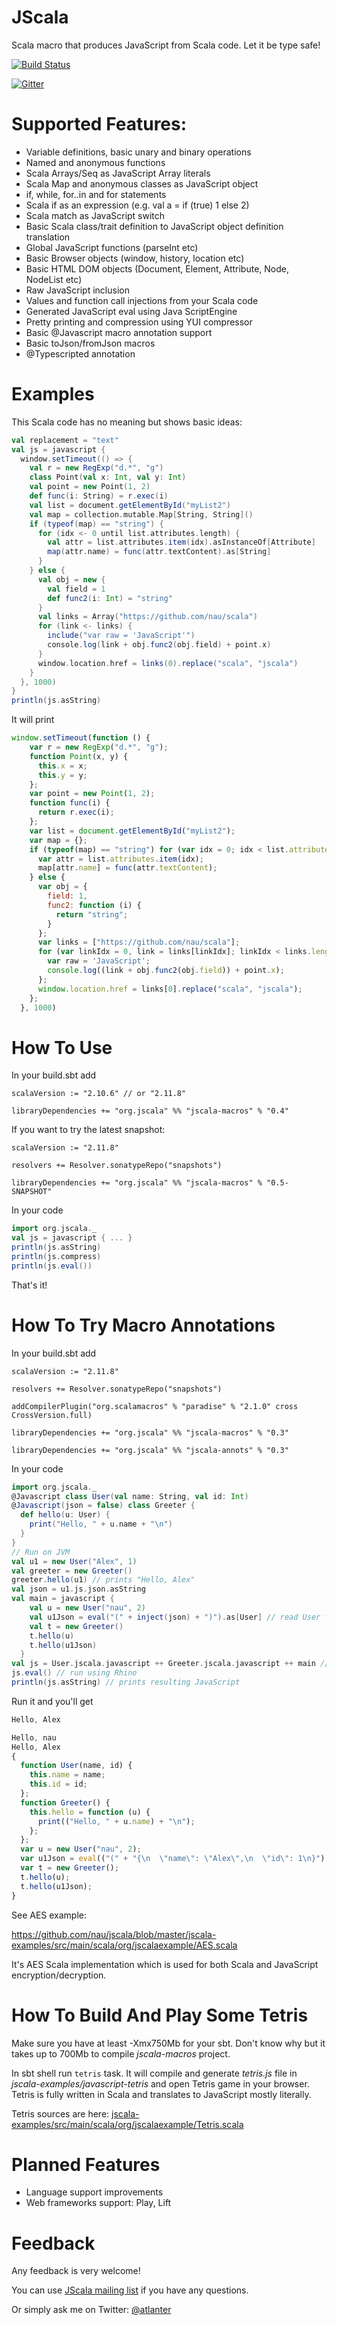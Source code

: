 JScala
======

Scala macro that produces JavaScript from Scala code. Let it be type safe!

[![Build Status](https://secure.travis-ci.org/nau/jscala.png)](http://travis-ci.org/nau/jscala)

[![Gitter](https://badges.gitter.im/nau/jscala.svg)](https://gitter.im/nau/jscala?utm_source=badge&utm_medium=badge&utm_campaign=pr-badge)

Supported Features:
===================
* Variable definitions, basic unary and binary operations
* Named and anonymous functions
* Scala Arrays/Seq as JavaScript Array literals
* Scala Map and anonymous classes as JavaScript object
* if, while, for..in and for statements
* Scala if as an expression (e.g. val a = if (true) 1 else 2)
* Scala match as JavaScript switch
* Basic Scala class/trait definition to JavaScript object definition translation
* Global JavaScript functions (parseInt etc)
* Basic Browser objects (window, history, location etc)
* Basic HTML DOM objects (Document, Element, Attribute, Node, NodeList etc)
* Raw JavaScript inclusion
* Values and function call injections from your Scala code
* Generated JavaScript eval using Java ScriptEngine
* Pretty printing and compression using YUI compressor
* Basic @Javascript macro annotation support
* Basic toJson/fromJson macros
* @Typescripted annotation

Examples
========

This Scala code has no meaning but shows basic ideas:

```scala
val replacement = "text"
val js = javascript {
  window.setTimeout(() => {
    val r = new RegExp("d.*", "g")
    class Point(val x: Int, val y: Int)
    val point = new Point(1, 2)
    def func(i: String) = r.exec(i)
    val list = document.getElementById("myList2")
    val map = collection.mutable.Map[String, String]()
    if (typeof(map) == "string") {
      for (idx <- 0 until list.attributes.length) {
        val attr = list.attributes.item(idx).asInstanceOf[Attribute]
        map(attr.name) = func(attr.textContent).as[String]
      }
    } else {
      val obj = new {
        val field = 1
        def func2(i: Int) = "string"
      }
      val links = Array("https://github.com/nau/scala")
      for (link <- links) {
        include("var raw = 'JavaScript'")
        console.log(link + obj.func2(obj.field) + point.x)
      }
      window.location.href = links(0).replace("scala", "jscala")
    }
  }, 1000)
}
println(js.asString)
```

It will print

```javascript
window.setTimeout(function () {
    var r = new RegExp("d.*", "g");
    function Point(x, y) {
      this.x = x;
      this.y = y;
    };
    var point = new Point(1, 2);
    function func(i) {
      return r.exec(i);
    };
    var list = document.getElementById("myList2");
    var map = {};
    if (typeof(map) == "string") for (var idx = 0; idx < list.attributes.length; ++idx) {
      var attr = list.attributes.item(idx);
      map[attr.name] = func(attr.textContent);
    } else {
      var obj = {
        field: 1,
        func2: function (i) {
          return "string";
        }
      };
      var links = ["https://github.com/nau/scala"];
      for (var linkIdx = 0, link = links[linkIdx]; linkIdx < links.length; link = links[++linkIdx]) {
        var raw = 'JavaScript';
        console.log((link + obj.func2(obj.field)) + point.x);
      };
      window.location.href = links[0].replace("scala", "jscala");
    };
  }, 1000)
```
      
How To Use
==========

In your build.sbt add

    scalaVersion := "2.10.6" // or "2.11.8"

    libraryDependencies += "org.jscala" %% "jscala-macros" % "0.4"
    
If you want to try the latest snapshot:

    scalaVersion := "2.11.8"

    resolvers += Resolver.sonatypeRepo("snapshots")

    libraryDependencies += "org.jscala" %% "jscala-macros" % "0.5-SNAPSHOT"

In your code

```scala
import org.jscala._
val js = javascript { ... }
println(js.asString)
println(js.compress)
println(js.eval())
```
    
That's it!

How To Try Macro Annotations
============================
In your build.sbt add

    scalaVersion := "2.11.8"

    resolvers += Resolver.sonatypeRepo("snapshots")
    
    addCompilerPlugin("org.scalamacros" % "paradise" % "2.1.0" cross CrossVersion.full)

    libraryDependencies += "org.jscala" %% "jscala-macros" % "0.3"
    
    libraryDependencies += "org.jscala" %% "jscala-annots" % "0.3"

In your code

```scala
import org.jscala._
@Javascript class User(val name: String, val id: Int)
@Javascript(json = false) class Greeter {
  def hello(u: User) {
    print("Hello, " + u.name + "\n")
  }
}
// Run on JVM
val u1 = new User("Alex", 1)
val greeter = new Greeter()
greeter.hello(u1) // prints "Hello, Alex"
val json = u1.js.json.asString
val main = javascript {
    val u = new User("nau", 2)
    val u1Json = eval("(" + inject(json) + ")").as[User] // read User from json string generated above
    val t = new Greeter()
    t.hello(u)
    t.hello(u1Json)
  }
val js = User.jscala.javascript ++ Greeter.jscala.javascript ++ main // join classes definitions with main code
js.eval() // run using Rhino
println(js.asString) // prints resulting JavaScript
```

Run it and you'll get

```javascript
Hello, Alex

Hello, nau
Hello, Alex
{
  function User(name, id) {
    this.name = name;
    this.id = id;
  };
  function Greeter() {
    this.hello = function (u) {
      print(("Hello, " + u.name) + "\n");
    };
  };
  var u = new User("nau", 2);
  var u1Json = eval(("(" + "{\n  \"name\": \"Alex\",\n  \"id\": 1\n}") + ")");
  var t = new Greeter();
  t.hello(u);
  t.hello(u1Json);
}
```

See AES example:

https://github.com/nau/jscala/blob/master/jscala-examples/src/main/scala/org/jscalaexample/AES.scala

It's AES Scala implementation which is used for both Scala and JavaScript encryption/decryption.


How To Build And Play Some Tetris
=================================

Make sure you have at least -Xmx750Mb for your sbt. 
Don't know why but it takes up to 700Mb to compile _jscala-macros_ project.

In sbt shell run `tetris` task. 
It will compile and generate _tetris.js_ file in _jscala-examples/javascript-tetris_ and open Tetris game in your browser.
Tetris is fully written in Scala and translates to JavaScript mostly literally. 

Tetris sources are here: [jscala-examples/src/main/scala/org/jscalaexample/Tetris.scala](https://github.com/nau/jscala/blob/master/jscala-examples/src/main/scala/org/jscalaexample/Tetris.scala)

Planned Features
================

* Language support improvements
* Web frameworks support: Play, Lift

Feedback
========

Any feedback is very welcome!

You can use [JScala mailing list](https://groups.google.com/forum/#!forum/jscala-user) if you have any questions.

Or simply ask me on Twitter: [@atlanter](https://twitter.com/atlanter)
